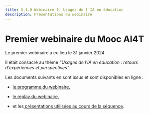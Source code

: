 ```yaml
---
title: 5.1.0 Webinaire 1- Usages de l'IA en éducation
description: Présentations du webinaire
---
```



# Premier webinaire du Mooc AI4T

Le premier webinaire a eu lieu le 31 janvier 2024.

Il était consacré au thème *"Usages de l'IA en éducation : retours d'expériences et perspectives".*

Les documents suivants en sont issus et sont disponibles en ligne :
* <a href="docs/2-Project-resources/5-Webinars/5-1-3-Webinar-1-presentations.fr.md">le programme du webinaire</a>, 
  
* <a href="https://inrialearninglab.github.io/ai4t//2-Project-resources/5-Webinars/5-1-2-Webinar-1-replay.fr.html">le replay du webinaire</a>, 
  
* et les<a href="docs/2-Project-resources/5-Webinars/5-1-3-Webinar-1-presentations.fr.md"> présentations utilisées au cours de la séquence</a>.

